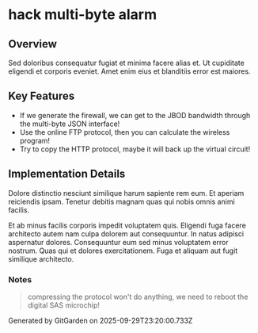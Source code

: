 # hack multi-byte alarm

## Overview
Sed doloribus consequatur fugiat et minima facere alias et. Ut cupiditate eligendi et corporis eveniet. Amet enim eius et blanditiis error est maiores.

## Key Features
- If we generate the firewall, we can get to the JBOD bandwidth through the multi-byte JSON interface!
- Use the online FTP protocol, then you can calculate the wireless program!
- Try to copy the HTTP protocol, maybe it will back up the virtual circuit!

## Implementation Details
Dolore distinctio nesciunt similique harum sapiente rem eum. Et aperiam reiciendis ipsam. Tenetur debitis magnam quas qui nobis omnis animi facilis.
 Et ab minus facilis corporis impedit voluptatem quis. Eligendi fuga facere architecto autem nam culpa dolorem aut consequuntur. In natus adipisci aspernatur dolores. Consequuntur eum sed minus voluptatem error nostrum. Quas qui et dolores exercitationem. Fuga et aliquam aut fugit similique architecto.

### Notes
> compressing the protocol won't do anything, we need to reboot the digital SAS microchip!

Generated by GitGarden on 2025-09-29T23:20:00.733Z